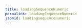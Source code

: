 ```yaml
---
title: loadingSequenceNumeric
permalink: loadingSequenceNumeric
jsonid: loadingsequencenumeric
---
```

